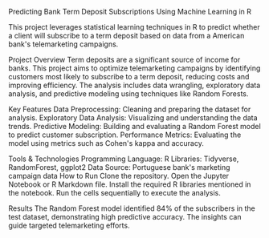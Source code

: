 Predicting Bank Term Deposit Subscriptions Using Machine Learning in R


This project leverages statistical learning techniques in R to predict whether a client will subscribe to a term deposit based on data from a American bank's telemarketing campaigns.

Project Overview
Term deposits are a significant source of income for banks. This project aims to optimize telemarketing campaigns by identifying customers most likely to subscribe to a term deposit, reducing costs and improving efficiency. The analysis includes data wrangling, exploratory data analysis, and predictive modeling using techniques like Random Forests.

Key Features
Data Preprocessing: Cleaning and preparing the dataset for analysis.
Exploratory Data Analysis: Visualizing and understanding the data trends.
Predictive Modeling: Building and evaluating a Random Forest model to predict customer subscription.
Performance Metrics: Evaluating the model using metrics such as Cohen's kappa and accuracy.

Tools & Technologies
Programming Language: R
Libraries: Tidyverse, RandomForest, ggplot2
Data Source: Portuguese bank's marketing campaign data
How to Run
Clone the repository.
Open the Jupyter Notebook or R Markdown file.
Install the required R libraries mentioned in the notebook.
Run the cells sequentially to execute the analysis.

Results
The Random Forest model identified 84% of the subscribers in the test dataset, demonstrating high predictive accuracy. The insights can guide targeted telemarketing efforts.
